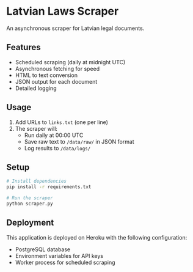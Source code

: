 # Latvian Laws Scraper

An asynchronous scraper for Latvian legal documents.

## Features

- Scheduled scraping (daily at midnight UTC)
- Asynchronous fetching for speed
- HTML to text conversion
- JSON output for each document
- Detailed logging

## Usage

1. Add URLs to `links.txt` (one per line)
2. The scraper will:
   - Run daily at 00:00 UTC
   - Save raw text to `/data/raw/` in JSON format
   - Log results to `/data/logs/`

## Setup

```bash
# Install dependencies
pip install -r requirements.txt

# Run the scraper
python scraper.py
```

## Deployment

This application is deployed on Heroku with the following configuration:
- PostgreSQL database
- Environment variables for API keys
- Worker process for scheduled scraping